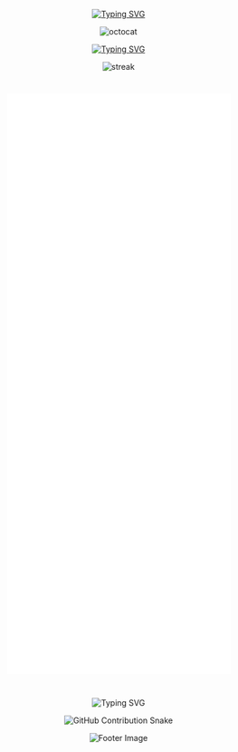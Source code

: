 <!-- Initial Section -->
<div align="center">
  
  <!-- Introduction -->
  [![Typing SVG](https://readme-typing-svg.demolab.com?font=Fira+Code&size=34&duration=5000&pause=1000&center=true&repeat=true&width=435&lines=Hi%2C+I'm+Aman+Singh)](https://github.com/inzayn1)
  
  <img src="octocat.gif" alt="octocat" width="50" />

  <!-- Connect Section -->
  [![Typing SVG](https://readme-typing-svg.demolab.com?font=Fira+Code&duration=2000&pause=8000&center=true&repeat=false&width=435&lines=Connect)](https://linktr.ee/Aman.Singh)

</div>
<div align="center">
 <img src="https://github-readme-streak-stats-seven-azure.vercel.app?user=EchoSingh&theme=tokyonight-duo&hide_border=true&border_radius=2" alt="streak">
</div>
<!--  
</div>
<div align="center">
 <img src="https://lanyard.kyrie25.dev/api/1305957634700083212?useDisplayName=true&bg=00000000&waveColor=36BCF7&waveSpotifyColor=36BCF7" alt="Discord Status">
</div>
 <!-- Main Content Section -->
 
<!-- <div align="center">

  <table>
    <tr>
      <td align="center" width="50%">
        <h4>Discord</h4>
        <img src="https://lanyard.kyrie25.dev/api/1305957634700083212" alt="Discord Status">
        <h4>Holopin badges</h4>
        <img src="https://holopin.me/adi_s" height="200" alt="Holopin badges">
        <h4>Stack Overflow</h4>
        <img src="https://github-readme-stackoverflow.vercel.app/?userID=23373756&theme=dark" height="200" alt="Stack Overflow">
      </td>
      <td align="center" width="50%">
        <h3>GitHub Metrics</h3>
        <img src="github-metrics-main.svg" alt="GitHub Metrics">
      </td>
    </tr>

#
-->

<!--
</div>
<div align="center">
 <img src="https://spotify-recently-played-readme.vercel.app/api?user=31k4lyljbzoywe75iwn2sdugx7wq&count=1" alt="Music Status">
</div>
<!-- Bottom Section -->

#
<div align="center">
<img src="github-metrics-main.svg" alt="GitHub Metrics">
</div>

#
<div align="center">
  
  <!-- Typing Animation -->
  ![Typing SVG](https://readme-typing-svg.demolab.com?font=Fira+Code&size=25&pause=1000&center=true&width=435&lines=Contributions+under+Attack+!!)
  
  <!-- GitHub Contribution Snake -->
  ![GitHub Contribution Snake](https://github.com/inzayn1/inzayn1/blob/output/snake-cool.svg)
  
  <!-- Footer -->
  <p>
    <img src="https://raw.githubusercontent.com/Long18/Long18/refs/heads/dev/assets/footers/cat_on_line.svg?sanitize=true" alt="Footer Image" />
  </p>
  
 
</div>


